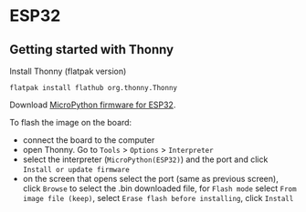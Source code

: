 # ESP32

## Getting started with Thonny
Install Thonny (flatpak version)
```
flatpak install flathub org.thonny.Thonny
```

Download [MicroPython firmware for ESP32](https://micropython.org/download/esp32/).  

To flash the image on the board:
- connect the board to the computer
- open Thonny. Go to `Tools` > `Options` > `Interpreter`
- select the interpreter (`MicroPython(ESP32)`) and the port and click `Install or update firmware`
- on the screen that opens select the port (same as previous screen), click `Browse` to select the .bin downloaded file, for `Flash mode` select `From image file (keep)`, select `Erase flash before installing`, click `Install`
